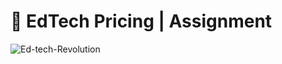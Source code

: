 # 🚀 EdTech Pricing | Assignment
![Ed-tech-Revolution](https://user-images.githubusercontent.com/67474818/137626105-7991f885-bd58-4b27-bb0f-d36af8b92f22.jpg)
